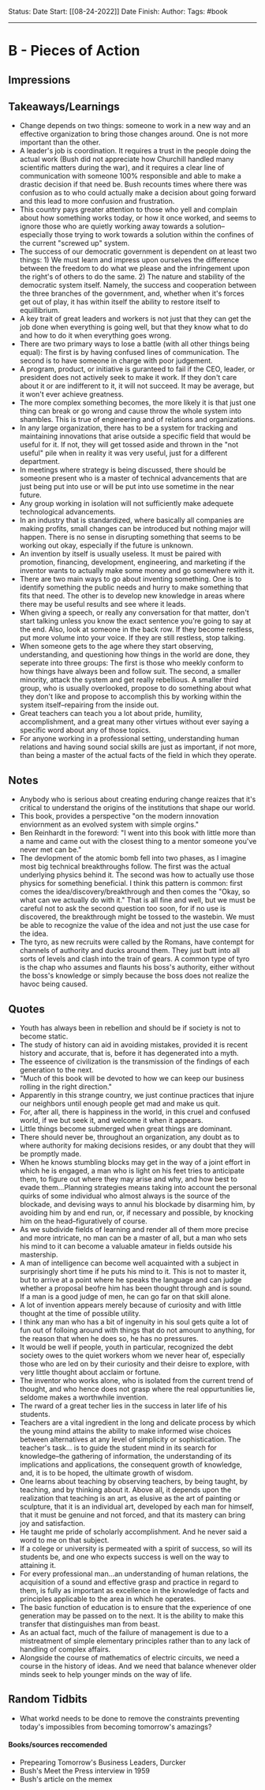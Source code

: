 Status:
Date Start: [[08-24-2022]]
Date Finish:
Author:
Tags: #book
***
# B - Pieces of Action

## Impressions

## Takeaways/Learnings
- Change depends on two things: someone to work in a new way and an effective organization to bring those changes around. One is not more important than the other.
- A leader's job is coordination. It requires a trust in the people doing the actual work (Bush did not appreciate how Churchill handled many scientific matters during the war), and it requires a clear line of communication with someone 100% responsible and able to make a drastic decision if that need be. Bush recounts times where there was confusion as to who could actually make a decision about going forward and this lead to more confusion and frustration.
- This country pays greater attention to those who yell and complain about how something works today, or how it once worked, and seems to ignore those who are quietly working away towards a solution–especially those trying to work towards a solution within the confines of the current "screwed up" system.
- The success of our democratic government is dependent on at least two things: 1) We must learn and impress upon ourselves the difference between the freedom to do what we please and the infringement upon the right's of others to do the same. 2) The nature and stability of the democratic system itself. Namely, the success and cooperation between the three branches of the government, and, whether when it's forces get out of play, it has within itself the ability to restore itself to equillibrium.
- A key trait of great leaders and workers is not just that they can get the job done when everything is going well, but that they know what to do and how to do it when everything goes wrong.
- There are two primary ways to lose a battle (with all other things being equal): The first is by having confused lines of communication. The second is to have someone in charge with poor judgement.
- A program, product, or initiative is guranteed to fail if the CEO, leader, or president does not actively seek to make it work. If they don't care about it or are indifferent to it, it will not succeed. It may be average, but it won't ever achieve greatness.
- The more complex something becomes, the more likely it is that just one thing can break or go wrong and cause throw the whole system into shambles. This is true of engineering and of relations and organizations.
- In any large organization, there has to be a system for tracking and maintaining innovations that arise outside a specific field that would be useful for it. If not, they will get tossed aside and thrown in the "not useful" pile when in reality it was very useful, just for a different department.
- In meetings where strategy is being discussed, there should be someone present who is a master of technical advancements that are just being put into use or will be put into use sometime in the near future.
- Any group working in isolation will not sufficiently make adequete technological advancements. 
- In an industry that is standardized, where basically all companies are making profits, small changes can be introduced but nothing major will happen. There is no sense in disrupting something that seems to be working out okay, especially if the future is unknown.
- An invention by itself is usually useless. It must be paired with promotion, financing, development, engineering, and marketing if the inventor wants to actually make some money and go somewhere with it.
- There are two main ways to go about inventing something. One is to identify something the public needs and hurry to make something that fits that need. The other is to develop new knowledge in areas where there may be useful results and see where it leads.
- When giving a speech, or really any conversation for that matter, don't start talking unless you know the exact sentence you're going to say at the end. Also, look at someone in the back row. If they become restless, put more volume into your voice. If they are still restless, stop talking.
- When someone gets to the age where they start observing, understanding, and questioning how things in the world are done, they seperate into three groups: The first is those who meekly conform to how things have always been and follow suit. The second, a smaller minority, attack the system and get really rebellious. A smaller third group, who is usually overlooked, propose to do something about what they don't like and propose to accomplish this by working within the system itself–repairing from the inside out.
- Great teachers can teach you a lot about pride, humility, accomplishment, and a great many other virtues without ever saying a specific word about any of those topics.
- For anyone working in a professional setting, understanding human relations and having sound social skills are just as important, if not more, than being a master of the actual facts of the field in which they operate.
## Notes
- Anybody who is serious about creating enduring change reaizes that it's critical to understand the origins of the institutions that shape our world. 
- This book, provides a perspective "on the modern innovation enviornment as an evolved system with simple orgins."
- Ben Reinhardt in the foreword: "I went into this book with little more than a name and came out with the closest thing to a mentor someone you've never met can be."
- The devlopment of the atomic bomb fell into two phases, as I imagine most big technical breakthroughs follow. The first was the actual underlying physics behind it. The second was how to actually use those physics for something beneficial. I think this pattern is common: first comes the idea/discovery/breakthrough and then comes the "Okay, so what can we actually do with it." That is all fine and well, but we must be careful not to ask the second question too soon, for if no use is discovered, the breakthrough might be tossed to the wastebin. We must be able to recognize the value of the idea and not just the use case for the idea.
- The tyro, as new recruits were called by the Romans, have contempt for channels of authority and ducks around them. They just butt into all sorts of levels and clash into the train of gears. A common type of tyro is the chap who assumes and flaunts his boss's authority, either without the boss's knowledge or simply because the boss does not realize the havoc being caused.
## Quotes
- Youth has always been in rebellion and should be if society is not to become static.
- The study of history can aid in avoiding mistakes, provided it is recent history and accurate, that is, before it has degenerated into a myth.
- The esseence of civilization is the transmission of the findings of each generation to the next. 
- "Much of this book will be devoted to how we can keep our business rolling in the right direction."
- Apparently in this strange country, we just continue practices that injure our neighbors until enough people get mad and make us quit.
- For, after all, there is happiness in the world, in this cruel and confused world, if we but seek it, and welcome it when it appears.
- Little things become submerged when great things are dominant.
- There should never be, throughout an organization, any doubt as to where authority for making decisions resides, or any doubt that they will be promptly made.
- When he knows stumbling blocks may get in the way of a joint effort in which he is engaged, a man who is light on his feet tries to anticipate them, to figure out where they may arise and why, and how best to evade them...Planning strategies means taking into account the personal quirks of some individual who almost always is the source of the blockade, and devising ways to annul his blockade by disarming him, by avoiding him by and end run, or, if necessary and possible, by knocking him on the head–figuratively of course.
- As we subdivide fields of learning and render all of them more precise and more intricate, no man can be a master of all, but a man who sets his mind to it can become a valuable amateur in fields outside his mastership.
- A man of intelligence can become well acquainted with a subject in surprisingly short time if he puts his mind to it. This is not to master it, but to arrive at a point where he speaks the language and can judge whether a proposal beofre him has been thought through and is sound. If a man is a good judge of men, he can go far on that skill alone.
- A lot of invention appears merely because of curiosity and with little thought at the time of possible utility.
- I think any man who has a bit of ingenuity in his soul gets quite a lot of fun out of folloing around with things that do not amount to anything, for the reason that when he does so, he has no pressures.
- It would be well if people, youth in particular, recognized the debt society owes to the quiet workers whom we never hear of, especially those who are led on by their curiosity and their deisre to explore, with very little thought about acclaim or fortune. 
- The inventor who works alone, who is isolated from the current trend of thought, and who hence does not grasp where the real oppurtunities lie, seldome makes a worthwhile invention.
- The rward of a great techer lies in the success in later life of his students.
- Teachers are a vital ingredient in the long and delicate process by which the young mind attains the ability to make informed wise choices between alternatives at any level of simplicity or sophistication. The teacher's task... is to guide the student mind in its search for knowledge–the gathering of information, the understanding of its implications and applications, the consequent growth of knowledge, and, it is to be hoped, the ultimate growth of wisdom.
- One learns about teaching by observing teachers, by being taught, by teaching, and by thinking about it. Above all, it depends upon the realization that teaching is an art, as elusive as the art of painting or sculpture, that it is an individual art, developed by each man for himself, that it must be genuine and not forced, and that its mastery can bring joy and satisfaction.
- He taught me pride of scholarly accomplishment. And he never said a word to me on that subject.
- If a colege or university is permeated with a spirit of success, so will its students be, and one who expects success is well on the way to attaining it.
- For every professional man...an understanding of human relations, the acquisition of a sound and effective grasp and practice in regard to them, is fully as important as excellence in the knowledge of facts and principles applicable to the area in which he operates.
- The basic function of education is to ensure that the experience of one generation may be passed on to the next. It is the ability to make this transfer that distinguishes man from beast.
- As an actual fact, much of the failure of management is due to a mistreatment of simple elementary principles rather than to any lack of handling of complex affairs.
- Alongside the course of mathematics of electric circuits, we need a course in the history of ideas. And we need that balance whenever older minds seek to help younger minds on the way of life.

## Random Tidbits
- What workd needs to be done to remove the constraints preventing today's impossibles from becoming tomorrow's amazings?

#### Books/sources reccomended
- Prepearing Tomorrow's Business Leaders, Durcker
- Bush's Meet the Press interview in 1959
- Bush's article on the memex